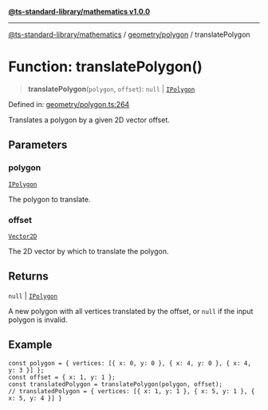 [**@ts-standard-library/mathematics v1.0.0**](../../../README.md)

***

[@ts-standard-library/mathematics](../../../README.md) / [geometry/polygon](../README.md) / translatePolygon

# Function: translatePolygon()

> **translatePolygon**(`polygon`, `offset`): `null` \| [`IPolygon`](../interfaces/IPolygon.md)

Defined in: [geometry/polygon.ts:264](https://github.com/gabaudette/ts-stdlib/blob/ea80ba1db09c741e99f8cb19e94e5a29b81b623b/packages/mathematics/src/geometry/polygon.ts#L264)

Translates a polygon by a given 2D vector offset.

## Parameters

### polygon

[`IPolygon`](../interfaces/IPolygon.md)

The polygon to translate.

### offset

[`Vector2D`](../../../vector/vector/type-aliases/Vector2D.md)

The 2D vector by which to translate the polygon.

## Returns

`null` \| [`IPolygon`](../interfaces/IPolygon.md)

A new polygon with all vertices translated by the offset, or `null` if the input polygon is invalid.

## Example

```
const polygon = { vertices: [{ x: 0, y: 0 }, { x: 4, y: 0 }, { x: 4, y: 3 }] };
const offset = { x: 1, y: 1 };
const translatedPolygon = translatePolygon(polygon, offset);
// translatedPolygon = { vertices: [{ x: 1, y: 1 }, { x: 5, y: 1 }, { x: 5, y: 4 }] }
```
